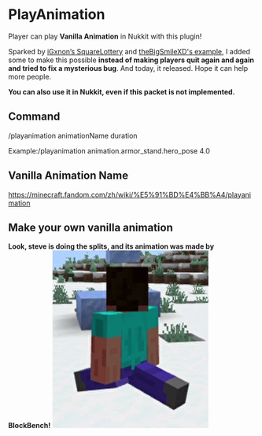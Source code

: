 # PlayAnimation

Player can play **Vanilla Animation** in Nukkit with this plugin! 

Sparked by [iGxnon’s SquareLottery](https://github.com/iGxnon/SquareLottery) and [theBigSmileXD's example](https://github.com/thebigsmileXD/xendevtools2), I added some to make this possible **instead of making players quit again and again and tried to fix a mysterious bug**. And today, it released. Hope it can help more people.

**You can also use it in Nukkit, even if this packet is not implemented.**

## Command

/playanimation animationName duration

Example:/playanimation animation.armor_stand.hero_pose 4.0

## Vanilla Animation Name
https://minecraft.fandom.com/zh/wiki/%E5%91%BD%E4%BB%A4/playanimation

## Make your own vanilla animation
**Look, steve is doing the splits, and its animation was made by BlockBench!**
![](picha_animation.png)
